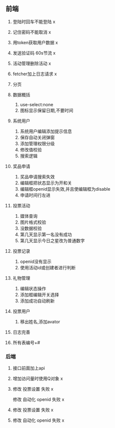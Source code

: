 ## 前端

1. 登陆时回车不能登陆 x
2. 记住密码不能取消 x
3. 用token获取用户数据 x
4. 发送验证码 60s节流 x
5. 活动管理删除活动 x
6. fetcher加上日志请求 x
7. 分页
8. 数据概括
   1. use-select:none
   2. 图标显示保留日期,不要时间
9. 系统用户
   1. 系统用户编辑添加提示信息
   2. 保存自动关闭弹窗
   3. 添加管理权限分级
   4. 修改值校验
   5. 搜索逻辑
10. 奖品申请
    1. 奖品申请搜索失效
    2. 编辑框把状态显示为开和关
    3. 编辑框openid显示失效,并且使编辑框为disable
    4. 申请时间行左进
11. 投票活动
    1. 媒体查询
    2. 图片格式校验
    3. 没数据校验
    4. 第几天显示第一名没有成功
    5. 第几天显示今日之星改为普通数字
12. 投票记录
    1. openid没有显示
    2. 使用活动id或创建者进行判断

13. 礼物管理
    1. 编辑状态操作
    2. 添加框编辑开关选择
    3. 添加成功自动刷新
14. 投票用户
    1. 移出姓名,添加avator
15. 日志完善
16. 所有表编号+#




### 后端

1. 接口前面加上api

2. 增加访问量时使用Q对象 x

3. 修改 投票设置 失败 x

   修改 自动化 openid 失败 x

4. 修改 投票设置 失败 x

5. 修改 自动化 openid 失败 x

   
